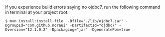 If you experience build errors saying no ojdbc7, run the following command in terminal at your project root.

``
$ mvn install:install-file 
    -Dfile="./lib/ojdbc7.jar"
    -DgroupId="com.github.noraui"
    -DartifactId="ojdbc7"
    -Dversion="12.1.0.2"
    -Dpackaging="jar"
    -DgeneratePom=true
``